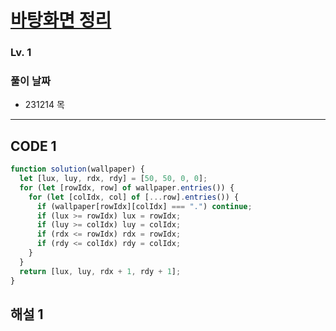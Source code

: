 # [바탕화면 정리](https://school.programmers.co.kr/learn/courses/30/lessons/161990)

### Lv. 1

### 풀이 날짜

- 231214 목

---

## CODE 1

```javascript
function solution(wallpaper) {
  let [lux, luy, rdx, rdy] = [50, 50, 0, 0];
  for (let [rowIdx, row] of wallpaper.entries()) {
    for (let [colIdx, col] of [...row].entries()) {
      if (wallpaper[rowIdx][colIdx] === ".") continue;
      if (lux >= rowIdx) lux = rowIdx;
      if (luy >= colIdx) luy = colIdx;
      if (rdx <= rowIdx) rdx = rowIdx;
      if (rdy <= colIdx) rdy = colIdx;
    }
  }
  return [lux, luy, rdx + 1, rdy + 1];
}
```

## 해설 1
